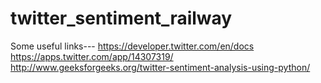 # twitter_sentiment_railway


Some useful links---
https://developer.twitter.com/en/docs
https://apps.twitter.com/app/14307319/
http://www.geeksforgeeks.org/twitter-sentiment-analysis-using-python/
